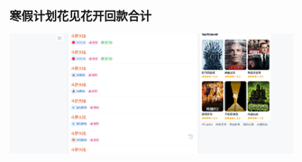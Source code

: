 ## 寒假计划花见花开回款合计

![image-20220716131745817](https://raw.githubusercontent.com/JackYuOne/blogimage/main/images/image-20220716131745817.png)
